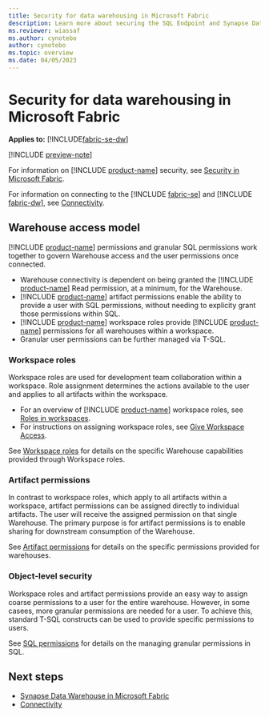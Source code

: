 ```yaml
---
title: Security for data warehousing in Microsoft Fabric
description: Learn more about securing the SQL Endpoint and Synapse Data Warehouse in Microsoft Fabric.
ms.reviewer: wiassaf
ms.author: cynotebo
author: cynotebo
ms.topic: overview
ms.date: 04/05/2023
---
```


# Security for data warehousing in Microsoft Fabric

**Applies to:** [!INCLUDE[fabric-se-dw](includes/applies-to-version/fabric-se-and-dw.md)]

[!INCLUDE [preview-note](../includes/preview-note.md)]

For information on [!INCLUDE [product-name](../includes/product-name.md)] security, see [Security in Microsoft Fabric](../security/security-overview.md).

For information on connecting to the [!INCLUDE [fabric-se](includes/fabric-se.md)] and [!INCLUDE [fabric-dw](includes/fabric-dw.md)], see [Connectivity](connectivity.md).

## Warehouse access model

[!INCLUDE [product-name](../includes/product-name.md)] permissions and granular SQL permissions work together to govern Warehouse access and the user permissions once connected. 
- Warehouse connectivity is dependent on being granted the [!INCLUDE [product-name](../includes/product-name.md)] Read permission, at a minimum, for the Warehouse.
- [!INCLUDE [product-name](../includes/product-name.md)] artifact permissions enable the ability to provide a user with SQL permissions, without needing to explicity grant those permissions within SQL.
-  [!INCLUDE [product-name](../includes/product-name.md)] workspace roles provide [!INCLUDE [product-name](../includes/product-name.md)] permissions for all warehouses within a workspace.
-  Granular user permissions can be further managed via T-SQL.

### Workspace roles

Workspace roles are used for development team collaboration within a workspace. Role assignment determines the actions available to the user and applies to all artifacts within the workspace.
- For an overview of [!INCLUDE [product-name](../includes/product-name.md)] workspace roles, see [Roles in workspaces](../../roles-workspaces.md).
- For instructions on assigning workspace roles, see [Give Workspace Access](../../get-started/give-access-workspaces.md).

See [Workspace roles](workspace-roles.md) for details on the specific Warehouse capabilities provided through Workspace roles.


### Artifact permissions

In contrast to workspace roles, which apply to all artifacts within a workspace, artifact permissions can be assigned directly to individual artifacts. The user will receive the assigned permission on that single Warehouse. The primary purpose is for artifact permissions is to enable sharing for downstream consumption of the Warehouse.

See [Artifact permissions](artifact-permissions.md) for details on the specific permissions provided for warehouses.


### Object-level security

Workspace roles and artifact permissions provide an easy way to assign coarse permissions to a user for the entire warehouse. However, in some casees, more granular permissions are needed for a user. To achieve this, standard T-SQL constructs can be used to provide specific permissions to users.

See [SQL permissions](sql-granular-permissions.md) for details on the managing granular permissions in SQL.

## Next steps

- [Synapse Data Warehouse in Microsoft Fabric](warehouse.md)
- [Connectivity](connectivity.md)
